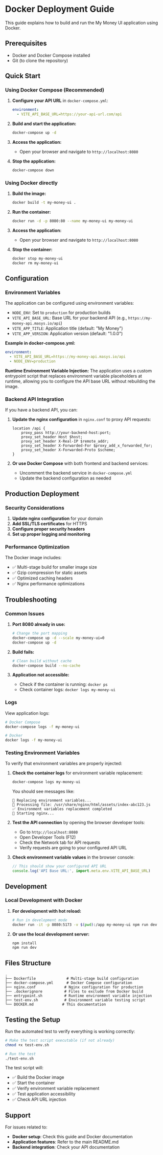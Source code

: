 # Docker Deployment Guide

This guide explains how to build and run the My Money UI application using Docker.

## Prerequisites

- Docker and Docker Compose installed
- Git (to clone the repository)

## Quick Start

### Using Docker Compose (Recommended)

1. **Configure your API URL** in `docker-compose.yml`:
   ```yaml
   environment:
     - VITE_API_BASE_URL=https://your-api-url.com/api
   ```

2. **Build and start the application:**
   ```bash
   docker-compose up -d
   ```

3. **Access the application:**
   - Open your browser and navigate to `http://localhost:8080`

4. **Stop the application:**
   ```bash
   docker-compose down
   ```

### Using Docker directly

1. **Build the image:**
   ```bash
   docker build -t my-money-ui .
   ```

2. **Run the container:**
   ```bash
   docker run -d -p 8080:80 --name my-money-ui my-money-ui
   ```

3. **Access the application:**
   - Open your browser and navigate to `http://localhost:8080`

4. **Stop the container:**
   ```bash
   docker stop my-money-ui
   docker rm my-money-ui
   ```

## Configuration

### Environment Variables

The application can be configured using environment variables:

- `NODE_ENV`: Set to `production` for production builds
- `VITE_API_BASE_URL`: Base URL for your backend API (e.g., `https://my-money-api.masys.io/api`)
- `VITE_APP_TITLE`: Application title (default: "My Money")
- `VITE_APP_VERSION`: Application version (default: "1.0.0")

**Example in docker-compose.yml:**
```yaml
environment:
  - VITE_API_BASE_URL=https://my-money-api.masys.io/api
  - NODE_ENV=production
```

**Runtime Environment Variable Injection:**
The application uses a custom entrypoint script that replaces environment variable placeholders at runtime, allowing you to configure the API base URL without rebuilding the image.

### Backend API Integration

If you have a backend API, you can:

1. **Update the nginx configuration** in `nginx.conf` to proxy API requests:
   ```nginx
   location /api {
       proxy_pass http://your-backend-host:port;
       proxy_set_header Host $host;
       proxy_set_header X-Real-IP $remote_addr;
       proxy_set_header X-Forwarded-For $proxy_add_x_forwarded_for;
       proxy_set_header X-Forwarded-Proto $scheme;
   }
   ```

2. **Or use Docker Compose** with both frontend and backend services:
   - Uncomment the backend service in `docker-compose.yml`
   - Update the backend configuration as needed

## Production Deployment

### Security Considerations

1. **Update nginx configuration** for your domain
2. **Add SSL/TLS certificates** for HTTPS
3. **Configure proper security headers**
4. **Set up proper logging and monitoring**

### Performance Optimization

The Docker image includes:
- ✅ Multi-stage build for smaller image size
- ✅ Gzip compression for static assets
- ✅ Optimized caching headers
- ✅ Nginx performance optimizations

## Troubleshooting

### Common Issues

1. **Port 8080 already in use:**
   ```bash
   # Change the port mapping
   docker-compose up -d --scale my-money-ui=0
   docker-compose up -d
   ```

2. **Build fails:**
   ```bash
   # Clean build without cache
   docker-compose build --no-cache
   ```

3. **Application not accessible:**
   - Check if the container is running: `docker ps`
   - Check container logs: `docker logs my-money-ui`

### Logs

View application logs:
```bash
# Docker Compose
docker-compose logs -f my-money-ui

# Docker
docker logs -f my-money-ui
```

### Testing Environment Variables

To verify that environment variables are properly injected:

1. **Check the container logs** for environment variable replacement:
   ```bash
   docker-compose logs my-money-ui
   ```
   You should see messages like:
   ```
   🔄 Replacing environment variables...
   📝 Processing file: /usr/share/nginx/html/assets/index-abc123.js
   ✅ Environment variables replacement completed
   🚀 Starting nginx...
   ```

2. **Test the API connection** by opening the browser developer tools:
   - Go to `http://localhost:8080`
   - Open Developer Tools (F12)
   - Check the Network tab for API requests
   - Verify requests are going to your configured API URL

3. **Check environment variable values** in the browser console:
   ```javascript
   // This should show your configured API URL
   console.log('API Base URL:', import.meta.env.VITE_API_BASE_URL)
   ```

## Development

### Local Development with Docker

1. **For development with hot reload:**
   ```bash
   # Run in development mode
   docker run -it -p 8080:5173 -v $(pwd):/app my-money-ui npm run dev
   ```

2. **Or use the local development server:**
   ```bash
   npm install
   npm run dev
   ```

## Files Structure

```
.
├── Dockerfile              # Multi-stage build configuration
├── docker-compose.yml      # Docker Compose configuration
├── nginx.conf             # Nginx configuration for production
├── .dockerignore          # Files to exclude from Docker build
├── entrypoint.sh          # Runtime environment variable injection
├── test-env.sh            # Environment variable testing script
└── DOCKER.md             # This documentation
```

## Testing the Setup

Run the automated test to verify everything is working correctly:

```bash
# Make the test script executable (if not already)
chmod +x test-env.sh

# Run the test
./test-env.sh
```

The test script will:
- ✅ Build the Docker image
- ✅ Start the container
- ✅ Verify environment variable replacement
- ✅ Test application accessibility
- ✅ Check API URL injection

## Support

For issues related to:
- **Docker setup**: Check this guide and Docker documentation
- **Application features**: Refer to the main README.md
- **Backend integration**: Check your API documentation 